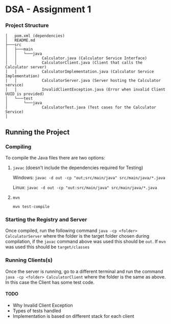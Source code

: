 # DSA - Assignment 1
### Project Structure
```
│   pom.xml (dependencies)
│   README.md 
├───src
│   ├───main
│   │   └───java
│   │           Calculator.java (Calculator Service Interface)
│   │           CalculatorClient.java (Client that calls the Calculator server)
│   │           CalculatorImplementation.java (Calculator Service Implementation)
│   │           CalculatorServer.java (Server hosting the Calculator service)
│   │           InvalidClientException.java (Error when invalid Client UUID is provided)
│   └───test
│       └───java
│               CalculatorTest.java (Test cases for the Calculator Service)
│
```
## Running the Project
### Compiling
To compile the Java files there are two options:
1. `javac` (doesn't include the dependencies required for Testing)
    
    Windows: `javac -d out -cp "out;src/main/java" src/main/java/*.java`

    Linux: `javac -d out -cp "out:src/main/java" src/main/java/*.java`
2. `mvn`

    `mvn test-compile`

### Starting the Registry and Server
Once compiled, run the following command
`java -cp <folder> CalculatorServer`
where the folder is the target folder chosen during compilation, if the `javac` command above was used this should be `out`. If `mvn` was used this should be `target/classes`

### Running Clients(s)
Once the server is running, go to a different terminal and run the command
`java -cp <folder> CalculatorClient`
where the folder is the same as above. In this case the Client has some test code.

#### TODO

- Why Invalid Client Exception
- Types of tests handled
- Implementation is based on different stack for each client